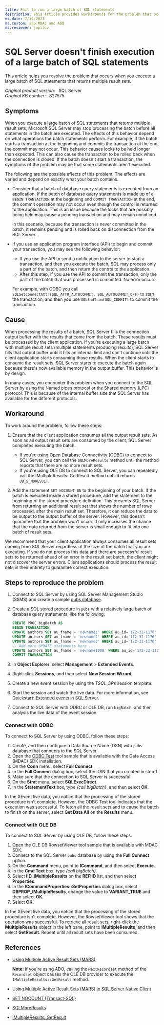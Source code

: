 ```yaml
---
title: Fail to run a large batch of SQL statements
description: This article provides workarounds for the problem that occurs when you execute a large batch of SQL statements that returns multiple result sets.
ms.date: 7/14/2023
ms.custom: sap:MDAC and ADO
ms.reviewer: jopilov
---
```

# SQL Server doesn't finish execution of a large batch of SQL statements

This article helps you resolve the problem that occurs when you execute a large batch of SQL statements that returns multiple result sets.

_Original product version:_ &nbsp; SQL Server  
_Original KB number:_ &nbsp; 827575

## Symptoms

When you execute a large batch of SQL statements that returns multiple result sets, Microsoft SQL Server may stop processing the batch before all statements in the batch are executed. The effects of this behavior depend on what operations the batch statements perform. For example, if the batch starts a transaction at the beginning and commits the transaction at the end, the commit may not occur. This behavior causes locks to be held longer than expected. This can also cause the transaction to be rolled back when the connection is closed. If the batch doesn't start a transaction, the symptoms of the problem may be that some statements aren't executed.

The following are the possible effects of this problem. The effects are varied and depend on exactly what your batch contains.

- Consider that a batch of database query statements is executed from an application. If the batch of database query statements is made up of a `BEGIN TRANSACTION` at the beginning and `COMMIT TRANSACTION` at the end, the commit operation may not occur even though the control is returned to the application. This is an issue because the locks that are possibly being held may cause a pending transaction and may remain unnoticed.

  In this scenario, because the transaction is never committed in the batch, it remains pending and is rolled back on disconnection from the SQL Server.

- If you use an application program interface (API) to begin and commit your transaction, you may see the following behavior:

  - If you use the API to send a notification to the server to start a transaction, and then you execute the batch, SQL may process only a part of the batch, and then return the control to the application.
  - After this step, if you use the API to commit the transaction, only the part of the batch that was processed is committed. No error occurs.

  For example, with ODBC you call `SQLSetConnectAttr(SQL_ATTR_AUTOCOMMIT, SQL_AUTOCOMMIT_OFF)` to start the transaction, and then you use `SQLEndTran(SQL_COMMIT)` to commit the transaction.

## Cause

When processing the results of a batch, SQL Server fills the connection output buffer with the results that come from the batch. These results must be processed by the client application. If you're executing a large batch with multiple result sets (multiple statements producing results), SQL Server fills that output buffer until it hits an internal limit and can't continue until the client application starts consuming those results. When the client starts to consume the result sets, SQL Server starts to execute the batch again because there's now available memory in the output buffer. This behavior is by design.

In many cases, you encounter this problem when you connect to the SQL Server by using the Named pipes protocol or the Shared memory (LPC) protocol. This is because of the internal buffer size that SQL Server has available for the different protocols.

## Workaround

To work around the problem, follow these steps:

1. Ensure that the client application consumes all the output result sets. As soon as all output result sets are consumed by the client, SQL Server completes executing the batch.

    - If you're using Open Database Connectivity (ODBC) to connect to SQL Server, you can call the `SQLMoreResults` method until the method reports that there are no more result sets.
    - If you're using OLE DB to connect to SQL Server, you can repeatedly call the IMultipleResults::GetResult method until it returns `DB_S_NORESULT`.

1. Add the statement `SET NOCOUNT ON` to the beginning of your batch. If the batch is executed inside a stored procedure, add the statement to the beginning of the stored procedure definition. This prevents SQL Server from returning an additional result set that shows the number of rows processed, after the main result set. Therefore, it can reduce the data to be output to the output buffer of the server. However, this doesn't guarantee that the problem won't occur. It only increases the chance that the data returned from the server is small enough to fit into one batch of result sets.

We recommend that your client application always consumes all result sets coming from SQL Server regardless of the size of the batch that you are executing. If you do not process this data and there are successful result sets to be returned ahead of an error in the result set batch, the client might not discover the server errors.  Client applications should process the result sets in their entirety to guarantee correct execution.

## Steps to reproduce the problem

1. Connect to SQL Server by using SQL Server Management Studio (SSMS) and create a sample [pubs database](https://github.com/Microsoft/sql-server-samples/tree/main/samples/databases/northwind-pubs).
1. Create a SQL stored procedure in `pubs` with a relatively large batch of database query statements, like the following:

    ```sql
    CREATE PROC bigBatch AS
    BEGIN TRANSACTION
    UPDATE authors SET au_fname = 'newname1' WHERE au_id='172-32-1176'
    UPDATE authors SET au_fname = 'newname2' WHERE au_id='172-32-1176'
    UPDATE authors SET au_fname = 'newname3' WHERE au_id='172-32-1176'
    -- Add more UPDATE statements here ... 
    UPDATE authors SET au_fname = 'newname1000' WHERE au_id='172-32-1176'
    COMMIT TRANSACTION
    ```

1. In **Object Explorer**, select **Management** > **Extended Events**.
1. Right-click **Sessions**, and then select **New Session Wizard**.
1. Create a new event session by using the _TSQL\_SPs_ session template.
1. Start the session and watch the live data. For more information, see [Quickstart: Extended events in SQL Server](/sql/relational-databases/extended-events/quick-start-extended-events-in-sql-server).
1. Connect to SQL Server with ODBC or OLE DB, run `bigBatch`, and then analysis the live data of the event session.

### Connect with ODBC

To connect to SQL Server by using ODBC, follow these steps:

1. Create, and then configure a Data Source Name (DSN) with `pubs` database that connects to the SQL Server.
1. Open the [ODBC Test](/sql/odbc/odbc-test) tool sample that is available with the Data Access (MDAC) SDK installation.
1. On the **Conn** menu, select **Full Connect**.
1. In the **Full Connect** dialog box, select the DSN that you created in step 1.
1. Make sure that the connection to SQL Server is successful.
1. On the **Stmt** menu, select **SQLExecDirect**.
1. In the **StatementText** box, type _{call bigBatch}_, and then select **OK**.

In the XEvent live data, you notice that the processing of the stored procedure isn't complete. However, the ODBC Test tool indicates that the execution was successful. To fetch all the result sets and to cause the batch to finish on the server, select **Get Data All** on the **Results** menu.

### Connect with OLE DB

To connect to SQL Server by using OLE DB, follow these steps:

1. Open the OLE DB RowsetViewer tool sample that is available with MDAC SDK.
1. Connect to the SQL Server `pubs` database by using the **Full Connect** option.
1. On the **Command** menu, point to **ICommand**, and then select **Execute**.
1. In the **Cmd Text** box, type _{call bigBatch}_.
1. Select **IID_IMultipleResults** on the **REFIID** list, and then select **Properties**.
1. In the **ICommandProperties::SetProperties** dialog box, select **DBPROP_IMultipleResults**, change the value to **VARIANT_TRUE** and then select **OK**.
1. Select **OK**.

In the XEvent live data, you notice that the processing of the stored procedure isn't complete. However, the RowsetViewer tool shows that the operation was successful. To retrieve all result sets, right-click the **MultipleResults** object in the left pane, point to **IMultipleResults**, and then select **GetResult**. Repeat until all result sets have been consumed.

## References

- [Using Multiple Active Result Sets (MARS)](/sql/connect/oledb/features/using-multiple-active-result-sets-mars)

  **Note:** If you're using ADO, calling the `NextRecordset` method of the `Recordset` object causes the OLE DB provider to execute the `IMultipleResults::GetResult` method.

- [Using Multiple Active Result Sets (MARS) in SQL Server Native Client](/sql/relational-databases/native-client/features/using-multiple-active-result-sets-mars)

- [SET NOCOUNT (Transact-SQL)](/sql/t-sql/statements/set-nocount-transact-sql)

- [SQLMoreResults](/sql/relational-databases/native-client-odbc-api/sqlmoreresults)

- [IMultipleResults::GetResult](/previous-versions/windows/desktop/ms723081(v=vs.85))
